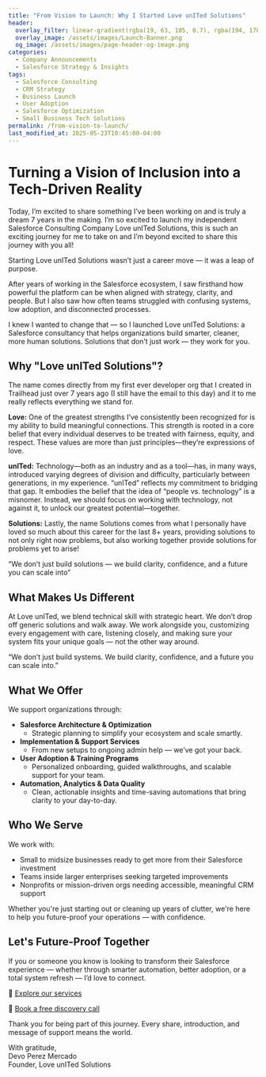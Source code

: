```yaml
---
title: "From Vision to Launch: Why I Started Love unITed Solutions"
header:
  overlay_filter: linear-gradient(rgba(19, 63, 105, 0.7), rgba(194, 178, 128, 0.7))
  overlay_image: /assets/images/Launch-Banner.png
  og_image: /assets/images/page-header-og-image.png
categories:
  - Company Announcements
  - Salesforce Strategy & Insights
tags:
  - Salesforce Consulting
  - CRM Strategy
  - Business Launch
  - User Adoption
  - Salesforce Optimization
  - Small Business Tech Solutions
permalink: /from-vision-to-launch/
last_modified_at: 2025-05-23T10:45:00-04:00
---
```


# Turning a Vision of Inclusion into a Tech-Driven Reality

Today, I’m excited to share something I’ve been working on and is truly a dream 7 years in the making. I’m so excited to launch my independent Salesforce Consulting Company Love unITed Solutions, this is such an exciting journey for me to take on and I’m beyond excited to share this journey with you all!

Starting Love unITed Solutions wasn’t just a career move — it was a leap of purpose.

After years of working in the Salesforce ecosystem, I saw firsthand how powerful the platform can be when aligned with strategy, clarity, and people. But I also saw how often teams struggled with confusing systems, low adoption, and disconnected processes.

I knew I wanted to change that — so I launched Love unITed Solutions: a Salesforce consultancy that helps organizations build smarter, cleaner, more human solutions. Solutions that don’t just work — they work for you.

## Why "Love unITed Solutions"?

The name comes directly from my first ever developer org that I created in Trailhead just over 7 years ago (I still have the email to this day) and it to me really reflects everything we stand for. 

**Love:** One of the greatest strengths I’ve consistently been recognized for is my ability to build meaningful connections. This strength is rooted in a core belief that every individual deserves to be treated with fairness, equity, and respect. These values are more than just principles—they’re expressions of love.

**unITed:** Technology—both as an industry and as a tool—has, in many ways, introduced varying degrees of division and difficulty, particularly between generations, in my experience. “unITed” reflects my commitment to bridging that gap. It embodies the belief that the idea of “people vs. technology” is a misnomer. Instead, we should focus on working with technology, not against it, to unlock our greatest potential—together.

**Solutions:** Lastly, the name Solutions comes from what I personally have loved so much about this career for the last 8+ years, providing solutions to not only right now problems, but also working together provide solutions for problems yet to arise!

“We don’t just build solutions — we build clarity, confidence, and a future you can scale into”

## What Makes Us Different

At Love unITed, we blend technical skill with strategic heart. We don’t drop off generic solutions and walk away. We work alongside you, customizing every engagement with care, listening closely, and making sure your system fits your unique goals — not the other way around.

“We don’t just build systems. We build clarity, confidence, and a future you can scale into.”

## What We Offer

We support organizations through:
* **Salesforce Architecture & Optimization**
  * Strategic planning to simplify your ecosystem and scale smartly.
* **Implementation & Support Services**
  * From new setups to ongoing admin help — we’ve got your back.
* **User Adoption & Training Programs**
  * Personalized onboarding, guided walkthroughs, and scalable support for your team.
* **Automation, Analytics & Data Quality**
  * Clean, actionable insights and time-saving automations that bring clarity to your day-to-day.

## Who We Serve

We work with:
- Small to midsize businesses ready to get more from their Salesforce investment
- Teams inside larger enterprises seeking targeted improvements
- Nonprofits or mission-driven orgs needing accessible, meaningful CRM support

Whether you're just starting out or cleaning up years of clutter, we're here to help you future-proof your operations — with confidence.

## Let's Future-Proof Together

If you or someone you know is looking to transform their Salesforce experience — whether through smarter automation, better adoption, or a total system refresh — I’d love to connect.

📎 [Explore our services](www.loveunited.solutions/our-services)

📅 [Book a free discovery call](https://calendar.app.google/KtFfzRHRmS41CmtZ7)

Thank you for being part of this journey. Every share, introduction, and message of support means the world.

With gratitude,<br>
Devo Perez Mercado<br>
Founder, Love unITed Solutions

<!-- SEO Meta Tags (can also go in <head>) -->
<meta name="description" content="Discover the story behind Love unITed Solutions — a Salesforce consultancy that empowers teams with scalable, human-centered CRM solutions.">
<meta name="keywords" content="Salesforce consulting, CRM optimization, user adoption, business launch, Salesforce architecture, Salesforce for small business">
<meta name="author" content="Love unITed Solutions">
<meta property="og:title" content="From Vision to Launch: Why I Started Love unITed Solutions">
<meta property="og:description" content="We're here to make Salesforce work smarter for your team. Learn about our launch story and services.">
<meta property="og:url" content="https://www.loveunited.solutions/from-vision-to-launch">
<meta property="og:type" content="article">
